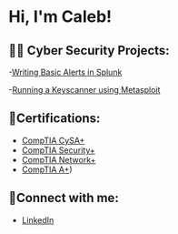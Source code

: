 <h1>Hi, I'm Caleb! 

<h2>👨‍💻 Cyber Security Projects:</h2>

   -[Writing Basic Alerts in Splunk](https://github.com/CCarp5/Writing-Basic-Alerts-in-Splunk/blob/main/README.md)
   
   -[Running a Keyscanner using Metasploit](https://github.com/CCarp5/Metasploit-Demo)


<h2>📃Certifications:</h2>

  - [CompTIA CySA+](https://www.credly.com/badges/722256eb-c0b4-447b-a7ed-39bedbee6701/public_url)
  - [CompTIA Security+](https://www.credly.com/badges/eda9385c-bd5a-42c6-8b63-86720a52ba4a/public_url)
  - [CompTIA Network+](https://www.credly.com/badges/623159a2-1352-49f0-a1d0-49d741bb882e/public_url)
  - [CompTIA A+](https://www.credly.com/badges/4789bf6f-1673-47c1-a23d-20a96601a32d/public_url))

 <h2>📲Connect with me:</h2>

  - [LinkedIn](https://www.linkedin.com/in/calebcarpenter/)
<!--
